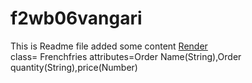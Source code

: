 # f2wb06vangari
This is Readme file added some content
[Render](https://f2wb06vangari.onrender.com)
<br>
class= Frenchfries attributes=Order Name(String),Order quantity(String),price(Number)